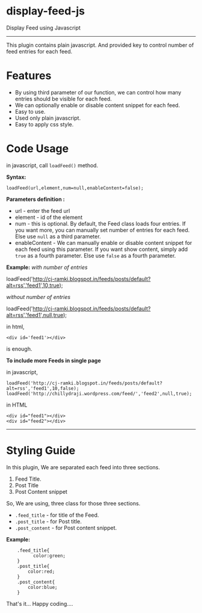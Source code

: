 display-feed-js
===============


Display Feed using Javascript
*****************************

This plugin contains plain javascript. And provided key to control number of feed entries for each feed.

Features
========
* By using third parameter of our function, we can control how many entries should be visible for each feed.
* We can optionally enable or disable content snippet for each feed.
* Easy to use.
* Used only plain javascript.
* Easy to apply css style.

Code Usage
==========

in javascript, call ```loadFeed()``` method.

**Syntax:**
```
loadFeed(url,element,num=null,enableContent=false);
```
**Parameters definition :**

* url - enter the feed url
* element - id of the element
* num - this is optional. By default, the Feed class loads four entries. If you want more, you can manually set number of entries for each feed. Else use ```null``` as a third parameter.
* enableContent - We can manually enable or disable content snippet for each feed using this parameter. If you want show content, simply add ```true``` as a fourth parameter. Else use ```false``` as a fourth parameter.

**Example:**
_with number of entries_

loadFeed('http://cj-ramki.blogspot.in/feeds/posts/default?alt=rss','feed1',10,true);

_without number of entries_

loadFeed('http://cj-ramki.blogspot.in/feeds/posts/default?alt=rss','feed1',null,true);

in html,

```
<div id='feed1'></div>
```
is enough.

**To include more Feeds in single page**

in javascript,
```
loadFeed('http://cj-ramki.blogspot.in/feeds/posts/default?alt=rss','feed1',10,false);
loadFeed('http://chillydraji.wordpress.com/feed/','feed2',null,true);
```
in HTML
```
<div id="feed1"></div>
<div id="feed2"></div>
```
***
Styling Guide
=============

In this plugin, We are separated each feed into three sections. 
1. Feed Title.
2. Post Title
3. Post Content snippet

So, We are using, three class for those three sections.
- ```.feed_title```    - for title of the Feed.
- ```.post_title```    - for Post title.
- ```.post_content```  - for Post content snippet.

**Example:**
```
	.feed_title{
		  color:green;
	}
	.post_title{
		color:red;
	}
	.post_content{
		color:blue;
	}
```
That's it... Happy coding....
